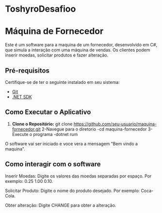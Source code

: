 # ToshyroDesafioo

# Máquina de Fornecedor 

Este é um software para a maquina de um fornecedor, desenvolvido em C#, que simula a interação com uma máquina de vendas. Os clientes podem inserir moedas, solicitar produtos e fazer alteração.

## Pré-requisitos

Certifique-se de ter o seguinte instalado em seu sistema:

- [Git](https://git-scm.com/)
- [.NET SDK](https://dotnet.microsoft.com/download)

## Como Executar o Aplicativo

1. **Clone o Repositório:**
   git clone https://github.com/seu-usuario/maquina-fornecedor.git
2-Navegue para o diretorio
 -cd maquina-fornecedor
3-Execute o programa
 -dotnet rum

O software vai ser iniciado e voce vera a mensagem "Bem vindo a maquina".

## Como interagir com o software

Inserir Moedas:
Digite os valores das moedas separadas por espaço. Por exemplo: 0.25 1.00 0.10.

Solicitar Produto:
Digite o nome do produto desejado. Por exemplo: Coca-Cola.

Obter alteração:
Digite CHANGE para obter a alteração.
